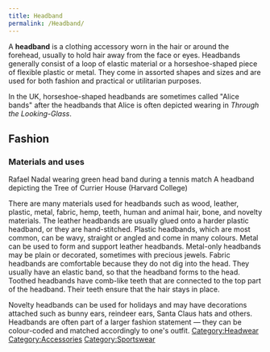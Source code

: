```yaml
---
title: Headband
permalink: /Headband/
---
```


A **headband** is a clothing accessory worn in the hair or around the
forehead, usually to hold hair away from the face or eyes. Headbands
generally consist of a loop of elastic material or a horseshoe-shaped
piece of flexible plastic or metal. They come in assorted shapes and
sizes and are used for both fashion and practical or utilitarian
purposes.

In the UK, horseshoe-shaped headbands are sometimes called "Alice bands"
after the headbands that Alice is often depicted wearing in *Through the
Looking-Glass*.



## Fashion

### Materials and uses

Rafael Nadal wearing green head band during a tennis match A headband
depicting the Tree of Currier House (Harvard College)

There are many materials used for headbands such as wood, leather,
plastic, metal, fabric, hemp, teeth, human and animal hair, bone, and
novelty materials. The leather headbands are usually glued onto a harder
plastic headband, or they are hand-stitched. Plastic headbands, which
are most common, can be wavy, straight or angled and come in many
colours. Metal can be used to form and support leather headbands.
Metal-only headbands may be plain or decorated, sometimes with precious
jewels. Fabric headbands are comfortable because they do not dig into
the head. They usually have an elastic band, so that the headband forms
to the head. Toothed headbands have comb-like teeth that are connected
to the top part of the headband. Their teeth ensure that the hair stays
in place.

Novelty headbands can be used for holidays and may have decorations
attached such as bunny ears, reindeer ears, Santa Claus hats and others.
Headbands are often part of a larger fashion statement — they can be
colour-coded and matched accordingly to one's outfit.
[Category:Headwear](/Category:Headwear "wikilink")
[Category:Accessories](/Category:Accessories "wikilink")
[Category:Sportswear](/Category:Sportswear "wikilink")